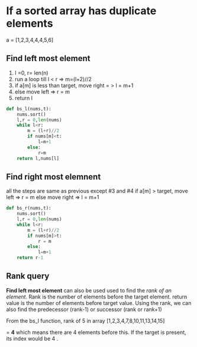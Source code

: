 # If a sorted array has duplicate elements  
a = [1,2,3,4,4,4,5,6]

## Find left most element
1. l =0, r= len(n) 
2. run a loop till l < r => m=(l+2)//2
3. if a[m] is less than target, move right = > l = m+1
4. else move left => r = m
5. return l 

```python
def bs_l(nums,t):
    nums.sort()
    l,r = 0,len(nums)
    while l<r:
        m = (l+r)//2
        if nums[m]<t:
            l=m+1
        else:
            r=m
    return l,nums[l]
```

## Find right most elemnent 
all the steps are same as previous except #3 and #4
if a[m] > target, move left => r = m 
else move right => l = m+1 

```python
def bs_r(nums,t):
    nums.sort()
    l,r = 0,len(nums)
    while l<r:
        m = (l+r)//2
        if nums[m]>t:
            r = m
        else:
            l=m+1
    return r-1
```

## Rank query 
**Find left most element** can also be used used to find the _rank of an element_. Rank is the number of elements before the target element. return value is the number of elements before target value. Using the rank, we can also find the predecessor (rank-1) or successor (rank or rank+1)

From the bs_l function, rank of 5 in array [1,2,3,4,7,8,10,11,13,14,15] 

 = **4** which means there are 4 elements before this. If the target is present, its index would be 4 .





